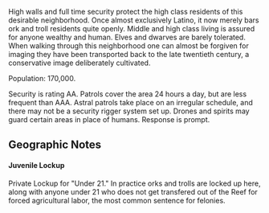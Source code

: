 High walls and full time security protect the high class residents of this desirable neighborhood. Once almost exclusively Latino, it now merely bars ork and troll residents quite openly. Middle and high class living is assured for anyone wealthy and human. Elves and dwarves are barely tolerated. When walking through this neighborhood one can almost be forgiven for imaging they have been transported back to the late twentieth century, a conservative image deliberately cultivated.  
  
Population: 170,000.   
  
Security is rating AA. Patrols cover the area 24 hours a day, but are less frequent than AAA. Astral patrols take place on an irregular schedule, and there may not be a security rigger system set up. Drones and spirits may guard certain areas in place of humans. Response is prompt.

## Geographic Notes

#### Juvenile Lockup

Private Lockup for "Under 21." In practice orks and trolls are locked up here, along with anyone under 21 who does not get transfered out of the Reef for forced agricultural labor, the most common sentence for felonies.